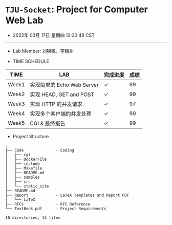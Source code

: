 # `TJU-Socket`: Project for Computer Web Lab
* 2022年 03月 17日 星期四 13:30:49 CST

---

* Lab Member: 刘锦帆，李镇州

* TIME SCHEDULE

| TIME  | LAB                        | 完成进度     | 成绩 |
|-------|----------------------------|--------------|----|
| Week1 | 实现简单的 Echo Web Server | $\checkmark$ | 99 |
| Week2 | 实现 HEAD, GET and POST    | $\checkmark$ | 99 |
| Week3 | 实现 HTTP 的并发请求       | $\checkmark$ | 97 | 
| Week4 | 实现多个客户端的并发处理   | $\checkmark$ | 90 | 
| Week5  | CGI & 最终报告                      | $\checkmark$ | 99 |

* Project Structure

```
.
├── Code              - Coding
│   ├── cgi
│   ├── DockerFile
│   ├── include
│   ├── Makefile
│   ├── README.md
│   ├── samples
│   ├── src
│   └── static_site
├── README.md
├── Report            - LaTeX Templates and Report PDF
│   └── LaTeX
├── RFCs              - RFC Reference 
└── TextBook.pdf      - Project Requirements

10 directories, 13 files
```

